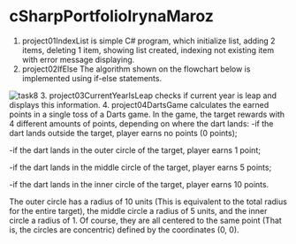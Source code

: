 # cSharpPortfolioIrynaMaroz
 1. project01IndexList is simple C# program, which initialize list, adding 2 items, deleting 1 item, showing list created, indexing not existing item with error message displaying.
 2. project02IfElse The algorithm shown on the flowchart below is implemented using if-else statements.

![task8](https://github.com/MarozIryna/cSharpPortfolioIrynaMaroz/assets/149661028/eed85ede-a739-4ada-873d-7038c9801356)
3. project03CurrentYearIsLeap checks if current year is leap and displays this information.
 4. project04DartsGame calculates the earned points in a single toss of a Darts game. 
        In the game, the target rewards with 4 different amounts of points, depending on where the dart lands:
 -if the dart lands outside the target, player earns no points (0 points);

 -if the dart lands in the outer circle of the target, player earns 1 point;

 -if the dart lands in the middle circle of the target, player earns 5 points;

 -if the dart lands in the inner circle of the target, player earns 10 points.

The outer circle has a radius of 10 units (This is equivalent to the total radius for the entire target), the middle circle a radius of 5 units, and the inner circle a radius of 1. Of course, they are all centered to the same point (That is, the circles are concentric) defined by the coordinates (0, 0).

